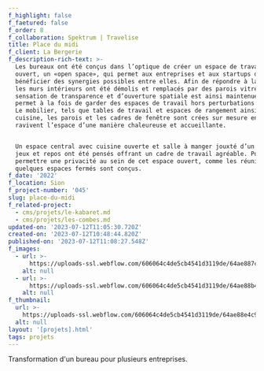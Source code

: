 ```yaml
---
f_highlight: false
f_faetured: false
f_order: 8
f_collaboration: Spektrum | Travelise
title: Place du midi
f_client: La Bergerie
f_description-rich-text: >-
  Les bureaux ont été conçus dans l’optique de créer un espace de travail
  ouvert, un «open space», qui permet aux entreprises et aux startups de pouvoir
  bénéficier des synergies possibles entre elles. Afin de répondre à la demande,
  les murs intérieurs ont été démolis et remplacés par des parois vitrées. La
  sensation de transparence et d’ouverture spatiale est ainsi maintenue et
  permet à la fois de garder des espaces de travail hors perturbations sonores.
  Le mobilier, tels que tables de travail et espaces de rangement ainsi que la
  cuisine, les parois et les cadres de fenêtre sont crées sur mesure en bois et
  ravivent l’espace d’une manière chaleureuse et accueillante.


  Un espace central avec cuisine ouverte et salle à manger jouxté d’un espace de
  jeux et repos ont été pensés offrant un cadre de travail agréable. Pour
  permettre une privacité au sein de cet espace ouvert, comme les réunions,
  quelques espaces fermés sont conçus.
f_date: '2022'
f_location: Sion
f_project-number: '045'
slug: place-du-midi
f_related-project:
  - cms/projets/le-kabaret.md
  - cms/projets/les-combes.md
updated-on: '2023-07-12T11:05:30.720Z'
created-on: '2023-07-12T10:48:44.820Z'
published-on: '2023-07-12T11:08:27.548Z'
f_images:
  - url: >-
      https://uploads-ssl.webflow.com/606064c4de5cb4541d3119de/64ae887cacbf1a62d641af04_placedumidi_1.jpg
    alt: null
  - url: >-
      https://uploads-ssl.webflow.com/606064c4de5cb4541d3119de/64ae88b4cea154deb714da94_placedumidi_plan.jpg
    alt: null
f_thumbnail:
  url: >-
    https://uploads-ssl.webflow.com/606064c4de5cb4541d3119de/64ae88e4c9e27e1eff0da89f_placedumidi-thumbnail.jpg
  alt: null
layout: '[projets].html'
tags: projets
---
```


T﻿ransformation d'un bureau pour plusieurs entreprises.
